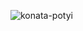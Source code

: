 ![konata-potyi](https://user-images.githubusercontent.com/24377986/158098158-22aaf0e6-dc22-400f-a785-32b93470a1fc.gif)
